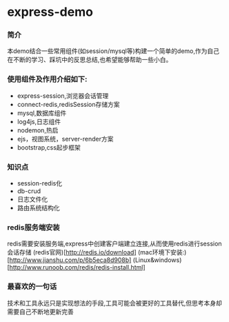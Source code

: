 # express-demo

### 简介

本demo结合一些常用组件(如session/mysql等)构建一个简单的demo,作为自己在不断的学习、踩坑中的反思总结,也希望能够帮助一些小白。

### 使用组件及作用介绍如下:

- express-session,浏览器会话管理
- connect-redis,redisSession存储方案
- mysql,数据库组件
- log4js,日志组件
- nodemon,热启
- ejs，视图系统，server-render方案
- bootstrap,css起步框架

### 知识点

- session-redis化
- db-crud
- 日志文件化
- 路由系统结构化

### redis服务端安装
redis需要安装服务端,express中创建客户端建立连接,从而使用redis进行session会话存储
(redis官网)[http://redis.io/download]
(mac环境下安装:)[http://www.jianshu.com/p/6b5eca8d908b]
(Linux&windows)[http://www.runoob.com/redis/redis-install.html]

### 最喜欢的一句话
技术和工具永远只是实现想法的手段,工具可能会被更好的工具替代,但思考本身却需要自己不断地更新完善